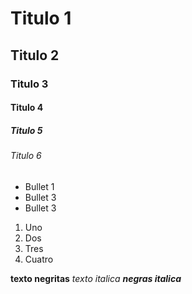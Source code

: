 # Titulo 1 
## Titulo 2
### Titulo 3
#### Titulo 4 
##### Titulo 5
###### Titulo 6

* Bullet 1
* Bullet 3
* Bullet 3

1. Uno
2. Dos
3. Tres
4. Cuatro


**texto negritas**
_texto italica_
***negras italica***

